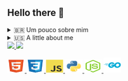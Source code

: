 ## Hello there 👋

<details>
  <summary markdown="span"> 🇧🇷 Um pouco sobre mim </summary>
  
  <br>😁 Eu sou focado em seguraça ofensiva e desenvolvimento web.
  
  🔸 Meus hobbies são:
  - 🐛 Procurar bugs (pesquisador de segurança)
  - 🧑‍💻 Desenvolver algumas coisas
  - ⚽️ Praticar Esportes

</details>

<details>
  <summary markdown="span">🇺🇸 A little about me </summary>
  
  <br>😁 I'm focused on offensive security and development web.
  
  🔸 My hobbies are:
  - 🐛 Bug hunter (researcher security)
  - 🧑‍💻 Development of some things
  - ⚽️ Play sports 

</details>

<div>
  <a href="https://github.com/vitooficiall">
    <img style="max-width: 100%;" width="400em" heigth="180em" src="https://github-readme-stats.vercel.app/api?username=vitooficiall&amp;show_icons=true&amp;&amp;include_all_commits=true&amp;count_private=true&theme=merko&title_color=ff5555&bg_color=0d1117&text_color=f8f8f2&icon_color=8be9fd&hide_border=false&border_color=30363d" />
    <img style="max-width: 100%;" width="400em" heigth="180em" src="https://github-readme-stats.vercel.app/api/top-langs/?username=vitooficiall&amp;layout=compact&amp;langs_count=7&amp;theme=merko&title_color=ff5555&bg_color=0d1117&text_color=f8f8f2&icon_color=8be9fd&hide_border=false&border_color=30363d" />
  </a>
</div>
<div>
  <br>
 <a href="https://github.com/vitooficiall">
   <img src="https://github.com/devicons/devicon/raw/master/icons/html5/html5-original.svg" style="max-width: 100%;" width="40rem" height="30rem"/>
   <img src="https://github.com/devicons/devicon/raw/master/icons/css3/css3-original.svg" style="max-width: 100%;" width="40rem" height="30rem"/>
   <img src="https://github.com/devicons/devicon/raw/master/icons/javascript/javascript-original.svg" style="max-width: 100%;" width="40rem" height="30rem"/>
   <img src="https://raw.githubusercontent.com/devicons/devicon/master/icons/python/python-original.svg" style="max-width: 100%;" width="40rem" height="30rem"/>
   <img src="https://github.com/devicons/devicon/raw/master/icons/nodejs/nodejs-original.svg" style="max-width: 100%;" width="40rem" height="30rem"/>
   <img src="https://github.com/devicons/devicon/raw/master/icons/go/go-original-wordmark.svg" style="max-width: 100%;" width="40rem" height="35rem"/>  
  </a>
</div>
